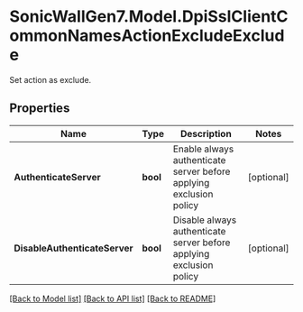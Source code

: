# SonicWallGen7.Model.DpiSslClientCommonNamesActionExcludeExclude
Set action as exclude.

## Properties

Name | Type | Description | Notes
------------ | ------------- | ------------- | -------------
**AuthenticateServer** | **bool** | Enable always authenticate server before applying exclusion policy | [optional] 
**DisableAuthenticateServer** | **bool** | Disable always authenticate server before applying exclusion policy | [optional] 

[[Back to Model list]](../README.md#documentation-for-models) [[Back to API list]](../README.md#documentation-for-api-endpoints) [[Back to README]](../README.md)

